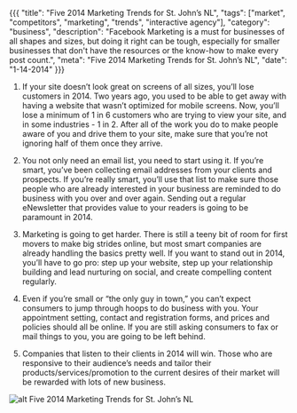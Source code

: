 {{{
  "title": "Five 2014 Marketing Trends for St. John’s NL",
  "tags": ["market", "competitors", "marketing", "trends", "interactive agency"],
  "category": "business",
  "description": "Facebook Marketing is a must for businesses of all shapes and sizes, but doing it right can be tough, especially for smaller businesses that don't have the resources or the know-how to make every post count.",
  "meta": "Five 2014 Marketing Trends for St. John’s NL",
  "date": "1-14-2014"
}}}


1. If your site doesn’t look great on screens of all sizes, you’ll lose customers in 2014. Two years ago, you used to be able to get away with having a website that wasn’t optimized for mobile screens.<!--more--> Now, you’ll lose a minimum of 1 in 6 customers who are trying to view your site, and in some industries - 1 in 2. After all of the work you do to make people aware of you and drive them to your site, make sure that you’re not ignoring half of them once they arrive.

2. You not only need an email list, you need to start using it. If you’re smart, you’ve been collecting email addresses from your clients and prospects. If you’re really smart, you’ll use that list to make sure those people who are already interested in your business are reminded to do business with you over and over again. Sending out a regular eNewsletter that provides value to your readers is going to be paramount in 2014. 

3. Marketing is going to get harder. There is still a teeny bit of room for first movers to make big strides online, but most smart companies are already handling the basics pretty well. If you want to stand out in 2014, you’ll have to go pro: step up your website, step up your relationship building and lead nurturing on social, and create compelling content regularly. 

4. Even if you’re small or “the only guy in town,” you can’t expect consumers to jump through hoops to do business with you. Your appointment setting, contact and registration forms, and prices and policies should all be online. If you are still asking consumers to fax or mail things to you, you are going to be left behind.

5. Companies that listen to their clients in 2014 will win. Those who are responsive to their audience’s needs and tailor their products/services/promotion to the current desires of their market will be rewarded with lots of new business.

![alt Five 2014 Marketing Trends for St. John’s NL](/images/5-trends.jpg "Five 2014 Marketing Trends for St. John’s NL")  

